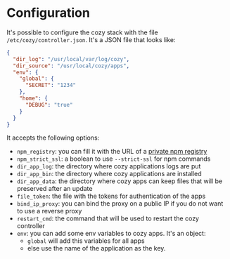 Configuration
=============

It's possible to configure the cozy stack with the file
`/etc/cozy/controller.json`. It's a JSON file that looks like:

```json
{
  "dir_log": "/usr/local/var/log/cozy",
  "dir_source": "/usr/local/cozy/apps",
  "env": {
    "global": {
      "SECRET": "1234"
    },
    "home": {
      "DEBUG": "true"
    }
  }
}
```

It accepts the following options:

- `npm_registry`: you can fill it with the URL of a [private npm registry](https://docs.npmjs.com/misc/registry)
- `npm_strict_ssl`: a boolean to use `--strict-ssl` for npm commands
- `dir_app_log`: the directory where cozy applications logs are put
- `dir_app_bin`: the directory where cozy applications are installed
- `dir_app_data`: the directory where cozy apps can keep files that will be preserved after an update
- `file_token`: the file with the tokens for authentication of the apps
- `bind_ip_proxy`: you can bind the proxy on a public IP if you do not want to use a reverse proxy
- `restart_cmd`: the command that will be used to restart the cozy controller
- `env`: you can add some env variables to cozy apps. It's an object:
  - `global` will add this variables for all apps
  - else use the name of the application as the key.

